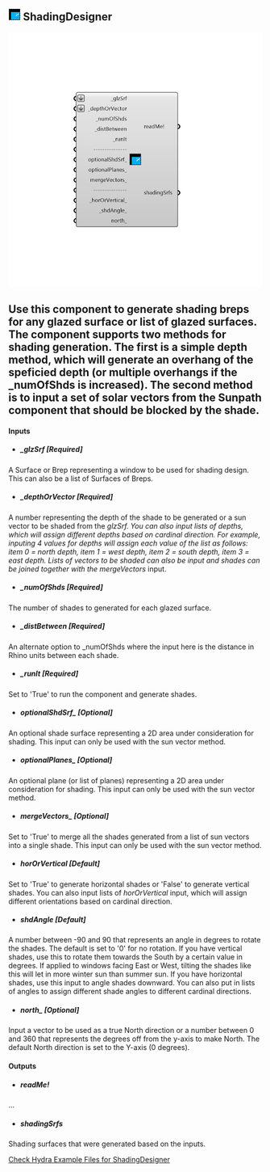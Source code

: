 ## ![](../../images/icons/ShadingDesigner.png) ShadingDesigner

![](../../images/components/ShadingDesigner.png)

Use this component to generate shading breps for any glazed surface or list of glazed surfaces.  The component supports two methods for shading generation.  The first is a simple depth method, which will generate an overhang of the speficied depth (or multiple overhangs if the _numOfShds is increased).  The second method is to input a set of solar vectors from the Sunpath component that should be blocked by the shade.
 -
 

#### Inputs
* ##### _glzSrf [Required]
A Surface or Brep representing a window to be used for shading design.  This can also be a list of Surfaces of Breps.
* ##### _depthOrVector [Required]
A number representing the depth of the shade to be generated or a sun vector to be shaded from the _glzSrf.  You can also input lists of depths, which will assign different depths based on cardinal direction.  For example, inputing 4 values for depths will assign each value of the list as follows: item 0 = north depth, item 1 = west depth, item 2 = south depth, item 3 = east depth.  Lists of vectors to be shaded can also be input and shades can be joined together with the mergeVectors_ input.
* ##### _numOfShds [Required]
The number of shades to generated for each glazed surface.
* ##### _distBetween [Required]
An alternate option to _numOfShds where the input here is the distance in Rhino units between each shade.
* ##### _runIt [Required]
Set to 'True' to run the component and generate shades.
* ##### optionalShdSrf_ [Optional]
An optional shade surface representing a 2D area under consideration for shading. This input can only be used with the sun vector method.
* ##### optionalPlanes_ [Optional]
An optional plane (or list of planes) representing a 2D area under consideration for shading.  This input can only be used with the sun vector method.
* ##### mergeVectors_ [Optional]
Set to 'True' to merge all the shades generated from a list of sun vectors into a single shade. This input can only be used with the sun vector method.
* ##### _horOrVertical_ [Default]
Set to 'True' to generate horizontal shades or 'False' to generate vertical shades. You can also input lists of _horOrVertical_ input, which will assign different orientations based on cardinal direction.
* ##### _shdAngle_ [Default]
A number between -90 and 90 that represents an angle in degrees to rotate the shades.  The default is set to '0' for no rotation.  If you have vertical shades, use this to rotate them towards the South by a certain value in degrees.  If applied to windows facing East or West, tilting the shades like this will let in more winter sun than summer sun.  If you have horizontal shades, use this input to angle shades downward.  You can also put in lists of angles to assign different shade angles to different cardinal directions.
* ##### north_ [Optional]
Input a vector to be used as a true North direction or a number between 0 and 360 that represents the degrees off from the y-axis to make North.  The default North direction is set to the Y-axis (0 degrees).

#### Outputs
* ##### readMe!
...
* ##### shadingSrfs
Shading surfaces that were generated based on the inputs.


[Check Hydra Example Files for ShadingDesigner](https://hydrashare.github.io/hydra/index.html?keywords=Ladybug_ShadingDesigner)